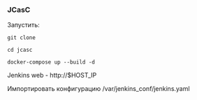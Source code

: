 ### JCasC

 Запустить:
 
`git clone`

`cd jcasc`

`docker-compose up --build -d`

Jenkins web - http://$HOST_IP

Импортировать конфигурацию /var/jenkins_conf/jenkins.yaml





